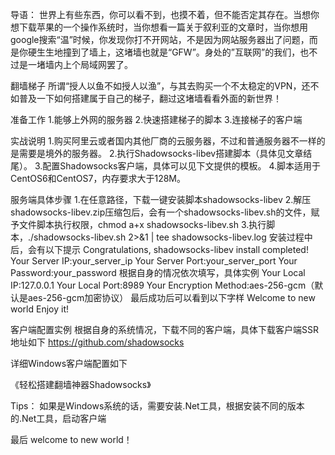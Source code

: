 导语：
世界上有些东西，你可以看不到，也摸不着，但不能否定其存在。当想你想下载苹果的一个操作系统时，当你想看一篇关于叙利亚的文章时，当你想用google搜索“温”时候，你发现你打不开网站，不是因为网站服务器出了问题，而是你硬生生地撞到了墙上，这堵墙也就是“GFW”。身处的”互联网”的我们，也不过是一堵墙内上个局域网罢了。

翻墙梯子
所谓“授人以鱼不如授人以渔”，与其去购买一个不太稳定的VPN，还不如普及一下如何搭建属于自己的梯子，翻过这堵墙看看外面的新世界！

准备工作
1.能够上外网的服务器
2.快速搭建梯子的脚本
3.连接梯子的客户端

实战说明
1.购买阿里云或者国内其他厂商的云服务器，不过和普通服务器不一样的是需要是境外的服务器。
2.执行Shadowsocks-libev搭建脚本（具体见文章结尾）。
3.配置Shadowsocks客户端，具体可以见下文提供的模板。
4.脚本适用于CentOS6和CentOS7，内存要求大于128M。

服务端具体步骤
1.在任意路径，下载一键安装脚本shadowsocks-libev
2.解压shadowsocks-libev.zip压缩包后，会有一个shadowsocks-libev.sh的文件，赋予文件脚本执行权限，chmod a+x shadowsocks-libev.sh
3.执行脚本，./shadowsocks-libev.sh 2>&1 | tee shadowsocks-libev.log
安装过程中后，会有以下提示
Congratulations, shadowsocks-libev install completed!
Your Server IP:your_server_ip
Your Server Port:your_server_port
Your Password:your_password
根据自身的情况依次填写，具体实例
Your Local IP:127.0.0.1
Your Local Port:8989
Your Encryption Method:aes-256-gcm（默认是aes-256-gcm加密协议）
最后成功后可以看到以下字样
Welcome to new world
Enjoy it!

客户端配置实例
根据自身的系统情况，下载不同的客户端，具体下载客户端SSR地址如下
https://github.com/shadowsocks

详细Windows客户端配置如下

《轻松搭建翻墙神器Shadowsocks》

Tips：
如果是Windows系统的话，需要安装.Net工具，根据安装不同的版本的.Net工具，启动客户端

最后
welcome to new world！
